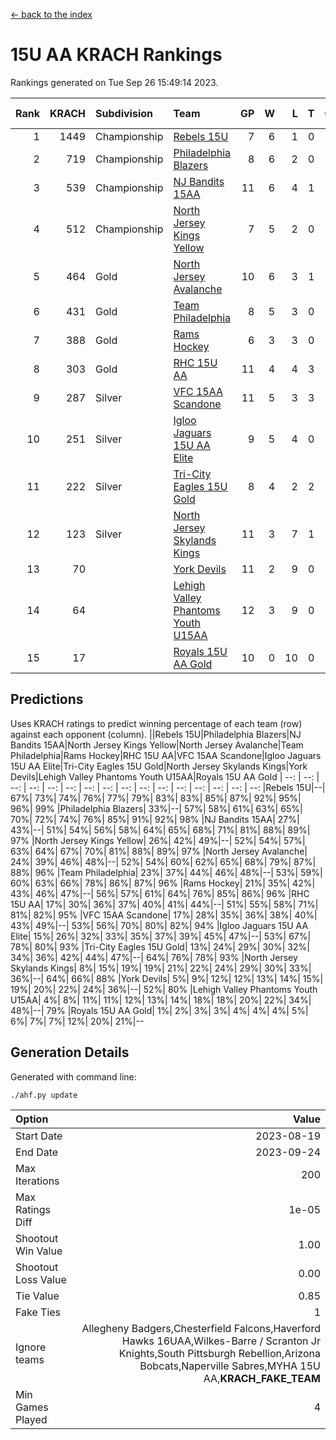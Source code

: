 [<- back to the index](readme.md)
# 15U AA KRACH Rankings
Rankings generated on Tue Sep 26 15:49:14 2023.

Rank|KRACH|Subdivision|Team|GP|W|L|T|OTW|OTL|SoS|Exp Wins|Win Diff
---:|---:|:---|:---|---:|---:|---:|---:|---:|---:|---:|---:|---:
1|1449|Championship|[Rebels 15U](https://gamesheetstats.com/seasons/3659/teams/140654/schedule)|7|6|1|0|0|1|553|6.8|-0.0
2|719|Championship|[Philadelphia Blazers](https://gamesheetstats.com/seasons/3659/teams/140652/schedule)|8|6|2|0|3|0|316|6.9|0.0
3|539|Championship|[NJ Bandits 15AA](https://gamesheetstats.com/seasons/3659/teams/140648/schedule)|11|6|4|1|0|1|541|7.7|-0.0
4|512|Championship|[North Jersey Kings Yellow](https://gamesheetstats.com/seasons/3659/teams/140650/schedule)|7|5|2|0|0|0|277|5.9|0.0
5|464|Gold|[North Jersey Avalanche](https://gamesheetstats.com/seasons/3659/teams/140649/schedule)|10|6|3|1|1|0|336|7.7|0.0
6|431|Gold|[Team Philadelphia](https://gamesheetstats.com/seasons/3659/teams/140657/schedule)|8|5|3|0|0|0|404|5.9|0.0
7|388|Gold|[Rams Hockey](https://gamesheetstats.com/seasons/3659/teams/140653/schedule)|6|3|3|0|1|2|670|3.8|-0.0
8|303|Gold|[RHC 15U AA](https://gamesheetstats.com/seasons/3659/teams/140655/schedule)|11|4|4|3|0|0|378|7.4|0.0
9|287|Silver|[VFC 15AA Scandone](https://gamesheetstats.com/seasons/3659/teams/140659/schedule)|11|5|3|3|0|1|416|8.4|0.0
10|251|Silver|[Igloo Jaguars 15U AA Elite](https://gamesheetstats.com/seasons/3659/teams/140645/schedule)|9|5|4|0|0|0|304|5.9|0.0
11|222|Silver|[Tri-City Eagles 15U Gold](https://gamesheetstats.com/seasons/3659/teams/140658/schedule)|8|4|2|2|0|0|163|6.6|0.0
12|123|Silver|[North Jersey Skylands Kings](https://gamesheetstats.com/seasons/3659/teams/140651/schedule)|11|3|7|1|0|0|394|4.7|0.0
13|70||[York Devils](https://gamesheetstats.com/seasons/3659/teams/140660/schedule)|11|2|9|0|0|1|402|2.9|0.0
14|64||[Lehigh Valley Phantoms Youth U15AA](https://gamesheetstats.com/seasons/3659/teams/140646/schedule)|12|3|9|0|0|0|252|3.9|0.0
15|17||[Royals 15U AA Gold](https://gamesheetstats.com/seasons/3659/teams/140656/schedule)|10|0|10|0|0|0|287|0.9|0.0

## Predictions
Uses KRACH ratings to predict winning percentage of each team (row) against each opponent (column).
||Rebels 15U|Philadelphia Blazers|NJ Bandits 15AA|North Jersey Kings Yellow|North Jersey Avalanche|Team Philadelphia|Rams Hockey|RHC 15U AA|VFC 15AA Scandone|Igloo Jaguars 15U AA Elite|Tri-City Eagles 15U Gold|North Jersey Skylands Kings|York Devils|Lehigh Valley Phantoms Youth U15AA|Royals 15U AA Gold
| --: | --: | --: | --: | --: | --: | --: | --: | --: | --: | --: | --: | --: | --: | --: | --: 
|Rebels 15U|--| 67%| 73%| 74%| 76%| 77%| 79%| 83%| 83%| 85%| 87%| 92%| 95%| 96%| 99%
|Philadelphia Blazers| 33%|--| 57%| 58%| 61%| 63%| 65%| 70%| 72%| 74%| 76%| 85%| 91%| 92%| 98%
|NJ Bandits 15AA| 27%| 43%|--| 51%| 54%| 56%| 58%| 64%| 65%| 68%| 71%| 81%| 88%| 89%| 97%
|North Jersey Kings Yellow| 26%| 42%| 49%|--| 52%| 54%| 57%| 63%| 64%| 67%| 70%| 81%| 88%| 89%| 97%
|North Jersey Avalanche| 24%| 39%| 46%| 48%|--| 52%| 54%| 60%| 62%| 65%| 68%| 79%| 87%| 88%| 96%
|Team Philadelphia| 23%| 37%| 44%| 46%| 48%|--| 53%| 59%| 60%| 63%| 66%| 78%| 86%| 87%| 96%
|Rams Hockey| 21%| 35%| 42%| 43%| 46%| 47%|--| 56%| 57%| 61%| 64%| 76%| 85%| 86%| 96%
|RHC 15U AA| 17%| 30%| 36%| 37%| 40%| 41%| 44%|--| 51%| 55%| 58%| 71%| 81%| 82%| 95%
|VFC 15AA Scandone| 17%| 28%| 35%| 36%| 38%| 40%| 43%| 49%|--| 53%| 56%| 70%| 80%| 82%| 94%
|Igloo Jaguars 15U AA Elite| 15%| 26%| 32%| 33%| 35%| 37%| 39%| 45%| 47%|--| 53%| 67%| 78%| 80%| 93%
|Tri-City Eagles 15U Gold| 13%| 24%| 29%| 30%| 32%| 34%| 36%| 42%| 44%| 47%|--| 64%| 76%| 78%| 93%
|North Jersey Skylands Kings|  8%| 15%| 19%| 19%| 21%| 22%| 24%| 29%| 30%| 33%| 36%|--| 64%| 66%| 88%
|York Devils|  5%|  9%| 12%| 12%| 13%| 14%| 15%| 19%| 20%| 22%| 24%| 36%|--| 52%| 80%
|Lehigh Valley Phantoms Youth U15AA|  4%|  8%| 11%| 11%| 12%| 13%| 14%| 18%| 18%| 20%| 22%| 34%| 48%|--| 79%
|Royals 15U AA Gold|  1%|  2%|  3%|  3%|  4%|  4%|  4%|  5%|  6%|  7%|  7%| 12%| 20%| 21%|--

## Generation Details

Generated with command line:
```
./ahf.py update
```

| Option | Value |
| :----- | ----: |
| Start Date | 2023-08-19 |
| End Date | 2023-09-24 |
| Max Iterations | 200 |
| Max Ratings Diff | 1e-05 |
| Shootout Win Value | 1.00 |
| Shootout Loss Value | 0.00 |
| Tie Value | 0.85 |
| Fake Ties | 1 |
| Ignore teams | Allegheny Badgers,Chesterfield Falcons,Haverford Hawks 16UAA,Wilkes-Barre / Scranton Jr Knights,South Pittsburgh Rebellion,Arizona Bobcats,Naperville Sabres,MYHA 15U AA,__KRACH_FAKE_TEAM__ |
| Min Games Played | 4 |

